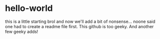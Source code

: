 # hello-world
this is a little starting brol
and now we'll add a bit of nonsense... noone said one had to create a readme file first. This github is too geeky.
And another few geeky adds!
